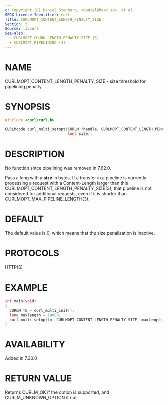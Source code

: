 ```yaml
---
c: Copyright (C) Daniel Stenberg, <daniel@haxx.se>, et al.
SPDX-License-Identifier: curl
Title: CURLMOPT_CONTENT_LENGTH_PENALTY_SIZE
Section: 3
Source: libcurl
See-also:
  - CURLMOPT_CHUNK_LENGTH_PENALTY_SIZE (3)
  - CURLMOPT_PIPELINING (3)
---
```


# NAME

CURLMOPT_CONTENT_LENGTH_PENALTY_SIZE - size threshold for pipelining penalty

# SYNOPSIS

~~~c
#include <curl/curl.h>

CURLMcode curl_multi_setopt(CURLM *handle, CURLMOPT_CONTENT_LENGTH_PENALTY_SIZE,
                            long size);
~~~

# DESCRIPTION

No function since pipelining was removed in 7.62.0.

Pass a long with a **size** in bytes. If a transfer in a pipeline is
currently processing a request with a Content-Length larger than this
CURLMOPT_CONTENT_LENGTH_PENALTY_SIZE(3), that pipeline is not considered
for additional requests, even if it is shorter than
CURLMOPT_MAX_PIPELINE_LENGTH(3).

# DEFAULT

The default value is 0, which means that the size penalization is inactive.

# PROTOCOLS

HTTP(S)

# EXAMPLE

~~~c
int main(void)
{
  CURLM *m = curl_multi_init();
  long maxlength = 10000;
  curl_multi_setopt(m, CURLMOPT_CONTENT_LENGTH_PENALTY_SIZE, maxlength);
}
~~~

# AVAILABILITY

Added in 7.30.0

# RETURN VALUE

Returns CURLM_OK if the option is supported, and CURLM_UNKNOWN_OPTION if not.
